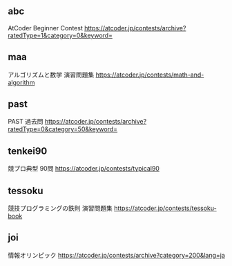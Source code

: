 ## abc
AtCoder Beginner Contest
https://atcoder.jp/contests/archive?ratedType=1&category=0&keyword=

## maa
アルゴリズムと数学 演習問題集
https://atcoder.jp/contests/math-and-algorithm

## past
PAST 過去問
https://atcoder.jp/contests/archive?ratedType=0&category=50&keyword=

## tenkei90
競プロ典型 90問
https://atcoder.jp/contests/typical90

## tessoku
競技プログラミングの鉄則 演習問題集
https://atcoder.jp/contests/tessoku-book

## joi
情報オリンピック
https://atcoder.jp/contests/archive?category=200&lang=ja
